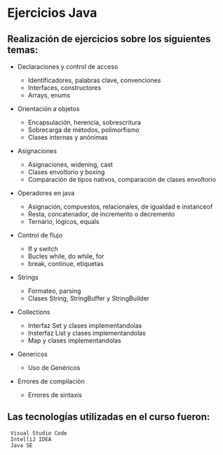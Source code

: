 # Ejercicios Java

## Realización de ejercicios sobre los siguientes temas:
* Declaraciones y control de acceso
    - Identificadores, palabras clave, convenciones
    - Interfaces, constructores
    - Arrays, enums
    
* Orientación a objetos
    - Encapsulación, herencia, sobrescritura
    - Sobrecarga de métodos, polimorfismo
    - Clases internas y anónimas

* Asignaciones
    - Asignaciones, widening, cast
    - Clases envoltorio y boxing
    - Comparación de tipos nativos, comparación de clases envoltorio

* Operadores en java
    - Asignación, compuestos, relacionales, de igualdad e instanceof
    - Resta, concatenador, de incremento o decremento
    - Ternario, lógicos, equals
    
* Control de flujo
    - If y switch
    - Bucles while, do while, for
    - break, continue, etiquetas

* Strings
    - Formateo, parsing
    - Clases String, StringBuffer y StringBuilder

* Collections
    - Interfaz Set y clases implementandolas
    - Insterfaz List y clases implementandolas
    - Map y clases implementandolas

* Genericos
    - Uso de Genéricos

* Errores de compilación
    - Errores de sintaxis

## Las tecnologías utilizadas en el curso fueron:
```
 Visual Studio Code
 IntelliJ IDEA
 Java SE 
```